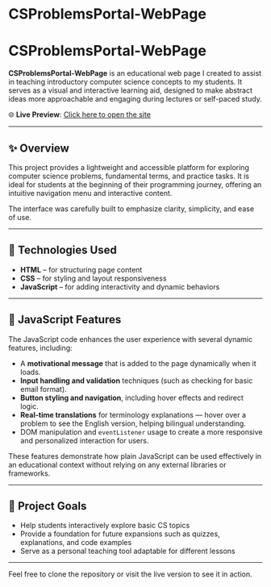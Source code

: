 # CSProblemsPortal-WebPage

# CSProblemsPortal-WebPage

**CSProblemsPortal-WebPage** is an educational web page I created to assist in teaching introductory computer science concepts to my students. It serves as a visual and interactive learning aid, designed to make abstract ideas more approachable and engaging during lectures or self-paced study.

🌐 **Live Preview**: [Click here to open the site](https://cs-problems-portal-web-page-v26i-git-main-vladluca70s-projects.vercel.app)

---

## ✨ Overview

This project provides a lightweight and accessible platform for exploring computer science problems, fundamental terms, and practice tasks. It is ideal for students at the beginning of their programming journey, offering an intuitive navigation menu and interactive content.

The interface was carefully built to emphasize clarity, simplicity, and ease of use.

---

## 🔧 Technologies Used

- **HTML** – for structuring page content
- **CSS** – for styling and layout responsiveness
- **JavaScript** – for adding interactivity and dynamic behaviors

---

## 📌 JavaScript Features

The JavaScript code enhances the user experience with several dynamic features, including:

- A **motivational message** that is added to the page dynamically when it loads.
- **Input handling and validation** techniques (such as checking for basic email format).
- **Button styling and navigation**, including hover effects and redirect logic.
- **Real-time translations** for terminology explanations — hover over a problem to see the English version, helping bilingual understanding.
- DOM manipulation and `eventListener` usage to create a more responsive and personalized interaction for users.

These features demonstrate how plain JavaScript can be used effectively in an educational context without relying on any external libraries or frameworks.

---

## 📁 Project Goals

- Help students interactively explore basic CS topics
- Provide a foundation for future expansions such as quizzes, explanations, and code examples
- Serve as a personal teaching tool adaptable for different lessons

---

Feel free to clone the repository or visit the live version to see it in action.
